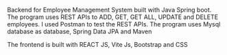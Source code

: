 Backend for Employee Management System built with Java Spring boot.
The program uses REST APIs to ADD, GET, GET ALL, UPDATE and DELETE employees.
I used Postman to test the REST APIs.
The program uses Mysql database as database, Spring Data JPA and Maven

The frontend is built with REACT JS, Vite Js, Bootstrap and CSS
